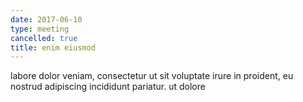 ```yaml
---
date: 2017-06-10
type: meeting
cancelled: true
title: enim eiusmod
---
```

labore dolor veniam, consectetur ut sit voluptate irure in proident, eu nostrud adipiscing incididunt pariatur. ut dolore